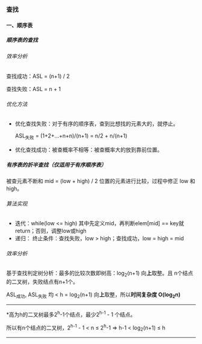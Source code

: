 ### 查找

#### 一、顺序表

##### 顺序表的查找

###### 效率分析

查找成功：ASL = (n+1) / 2

查找失败：ASL =  n + 1

###### 优化方法

- 优化查找失败：对于有序的顺序表，查到比想找的元素大的，就停止。

  ASL<sub>失败</sub> = (1+2+...+n+n)/(n+1) = n/2 + n/(n+1) 

- 优化查找成功：被查概率不相等：被查概率大的放到靠前位置。





##### 有序表的折半查找（仅适用于有序顺序表）

被查元素不断和 mid = (low + high) / 2 位置的元素进行比较，过程中修正 low 和 high。

###### 算法实现

- 迭代：while(low <= high) 其中先定义mid，再判断elem[mid] == key就return；否则，调整low或high
- 递归： 终止条件：查找失败，low > high；查找成功，low = high = mid

###### 效率分析

基于查找判定树分析：最多的比较次数即树高：log<sub>2</sub>(n+1) 向**上**取整。且 n个结点的二叉树，失败结点有n+1个。

ASL<sub>成功</sub>, ASL<sub>失败</sub> 均 < h = log<sub>2</sub>(n+1) 向**上**取整，所以**时间复杂度 O(log<sub>2</sub>n)**

-----------------------------------------------------------------------------------------------------

*高为h的二叉树最多2<sup>h</sup>-1个结点，最少2<sup>h-1</sup> - 1 个结点。

所以有n个结点的二叉树，2<sup>h-1</sup> - 1 < n  ≤ 2<sup>h</sup>-1  =>  h-1 < log<sub>2</sub>(n+1) ≤ h

------------------------------------------------------------------------------------------------------------

